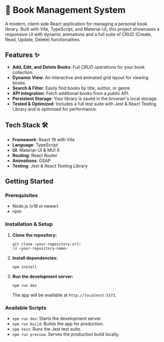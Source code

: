 # 📖 Book Management System

A modern, client-side React application for managing a personal book library. Built with Vite, TypeScript, and Material-UI, this project showcases a responsive UI with dynamic animations and a full suite of CRUD (Create, Read, Update, Delete) functionalities.

## Features ✨

- **Add, Edit, and Delete Books**: Full CRUD operations for your book collection.
- **Dynamic View**: An interactive and animated grid layout for viewing books.
- **Search & Filter**: Easily find books by title, author, or genre.
- **API Integration**: Fetch additional books from a public API.
- **Persistent Storage**: Your library is saved in the browser's local storage.
- **Tested & Optimized**: Includes a full test suite with Jest & React Testing Library and is optimized for performance.

## Tech Stack 🛠️

- **Framework**: React 19 with Vite
- **Language**: TypeScript
- **UI**: Material-UI & MUI X
- **Routing**: React Router
- **Animations**: GSAP
- **Testing**: Jest & React Testing Library

## Getting Started

### Prerequisites

- Node.js (v18 or newer)
- npm

### Installation & Setup

1.  **Clone the repository:**
    ```sh
    git clone <your-repository-url>
    cd <your-repository-name>
    ```

2.  **Install dependencies:**
    ```sh
    npm install
    ```

3.  **Run the development server:**
    ```sh
    npm run dev
    ```
    The app will be available at `http://localhost:5173`.

### Available Scripts

-   `npm run dev`: Starts the development server.
-   `npm run build`: Builds the app for production.
-   `npm test`: Runs the Jest test suite.
-   `npm run preview`: Serves the production build locally.